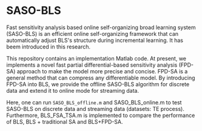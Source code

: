 # SASO-BLS

Fast sensitivity analysis based online self-organizing broad learning system (SASO-BLS) is an efficient online self-organizing framework that can automatically adjust BLS's structure during incremental learning. It has beem introduced in this research.

This repository contains an implementation Matlab code. At present, we implements a novel fast partial differential-based sensitivity analysis (FPD-SA) approach to make the model more precise and concise. FPD-SA is a general method that can compress any differentiable model. By introducing FPD-SA into BLS, we provide the offline SASO-BLS algorithm for discrete data and extend it to online mode for streaming data.

Here, one can run `SASO_BLS_offline.m` and SASO_BLS_online.m to test SASO-BLS on discrete data and streaming data (datasets: TE process). Furthermore, BLS_FSA_TSA.m is implemented to compare the performance of BLS, BLS + traditional SA and BLS+FPD-SA.

